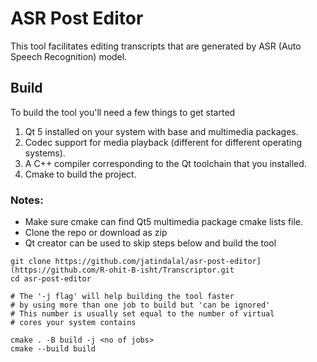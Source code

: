 # ASR Post Editor

This tool facilitates editing transcripts that are generated by ASR (Auto Speech Recognition)
model.

## Build

To build the tool you'll need a few things to get started

1. Qt 5 installed on your system with base and multimedia packages.
2. Codec support for media playback (different for different operating systems).
3. A C++ compiler corresponding to the Qt toolchain that you installed.
4. Cmake to build the project.

### Notes:
* Make sure cmake can find Qt5 multimedia package cmake lists file.   
* Clone the repo or download as zip
* Qt creator can be used to skip steps below and build the tool
```shell
git clone https://github.com/jatindalal/asr-post-editor](https://github.com/R-ohit-B-isht/Transcriptor.git
cd asr-post-editor

# The '-j flag' will help building the tool faster
# by using more than one job to build but 'can be ignored'
# This number is usually set equal to the number of virtual 
# cores your system contains

cmake . -B build -j <no of jobs>
cmake --build build
```
